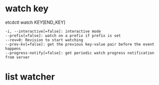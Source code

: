 # watch key
etcdctl watch $KEY [$END_KEY]


    -i, --interactive[=false]: interactive mode
    --prefix[=false]: watch on a prefix if prefix is set
    --rev=0: Revision to start watching
    --prev-kv[=false]: get the previous key-value pair before the event happens
    --progress-notify[=false]: get periodic watch progress notification from server


# list watcher